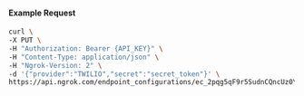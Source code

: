 <!-- Code generated for API Clients. DO NOT EDIT. -->

#### Example Request

```bash
curl \
-X PUT \
-H "Authorization: Bearer {API_KEY}" \
-H "Content-Type: application/json" \
-H "Ngrok-Version: 2" \
-d '{"provider":"TWILIO","secret":"secret_token"}' \
https://api.ngrok.com/endpoint_configurations/ec_2pqg5qF9r5SudnCQncUz0YFZ8bY/webhook_validation
```
